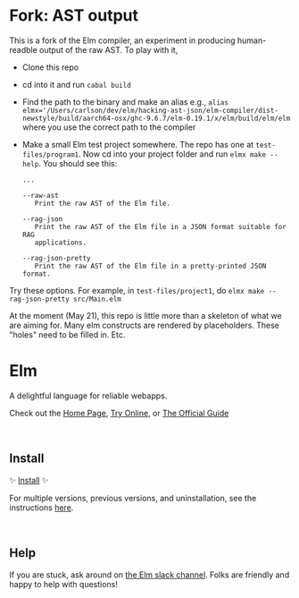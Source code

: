 #  Fork: AST output

This is a fork of the Elm compiler, an experiment in producing human-readble output of the raw AST.
To play with it, 

  - Clone this repo
  - cd into it and run `cabal build`
  - Find the path to the binary and make an alias e.g.,
    `alias elmx='/Users/carlson/dev/elm/hacking-ast-json/elm-compiler/dist-newstyle/build/aarch64-osx/ghc-9.6.7/elm-0.19.1/x/elm/build/elm/elm`
    where you use the correct path to the compiler
  - Make a small Elm test project somewhere.  The repo has one at `test-files/program1`. Now cd into your project folder and run `elmx make --help`.
    You should see this:

     ```
     ...
     
     --raw-ast
        Print the raw AST of the Elm file.

    --rag-json
        Print the raw AST of the Elm file in a JSON format suitable for RAG
        applications.

    --rag-json-pretty
        Print the raw AST of the Elm file in a pretty-printed JSON format.
     ```

  Try these options.  For example, in `test-files/project1`, do `elmx make --rag-json-pretty src/Main.elm`   


At the moment (May 21), this repo is little more than a skeleton of what we are aiming for. Many elm constructs
are rendered by placeholders.  These "holes" need to be filled in. Etc.



# Elm

A delightful language for reliable webapps.

Check out the [Home Page](http://elm-lang.org/), [Try Online](http://elm-lang.org/try), or [The Official Guide](http://guide.elm-lang.org/)


<br>

## Install

✨ [Install](https://guide.elm-lang.org/install/elm.html) ✨

For multiple versions, previous versions, and uninstallation, see the instructions [here](https://github.com/elm/compiler/blob/master/installers/README.md).

<br>

## Help

If you are stuck, ask around on [the Elm slack channel][slack]. Folks are friendly and happy to help with questions!

[slack]: http://elmlang.herokuapp.com/
